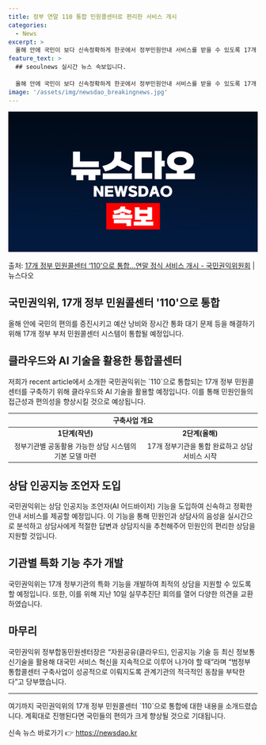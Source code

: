 ```yaml
---
title: 정부 연말 110 통합 민원콜센터로 편리한 서비스 개시
categories:
  - News
excerpt: >
  올해 안에 국민이 보다 신속정확하게 한곳에서 정부민원안내 서비스를 받을 수 있도록 17개 정부 부처 민원콜센…
feature_text: >
  ## seoulnews 실시간 뉴스 속보입니다.

  올해 안에 국민이 보다 신속정확하게 한곳에서 정부민원안내 서비스를 받을 수 있도록 17개 정부 부처 민원콜센…
image: '/assets/img/newsdao_breakingnews.jpg'
---
```


![뉴스다오 속보](/assets/img/newsdao_breakingnews.jpg)

<p>출처: <a href="https://newsdao.kr/3006" rel="dofollow">17개 정부 민원콜센터 ‘110’으로 통합…연말 정식 서비스 개시 - 국민권익위원회</a> | 뉴스다오</p>

<h2>국민권익위, 17개 정부 민원콜센터 '110'으로 통합</h2>

<p data-ke-size="size16">올해 안에 국민의 편의를 증진시키고 예산 낭비와 장시간 통화 대기 문제 등을 해결하기 위해 17개 정부 부처 민원콜센터 시스템이 통합될 예정입니다.</p>

<h2 data-ke-size="size26">클라우드와 AI 기술을 활용한 통합콜센터</h2>

<p data-ke-size="size16">저희가 recent article에서 소개한 국민권익위는 `110`으로 통합되는 17개 정부 민원콜센터를 구축하기 위해 클라우드와 AI 기술을 활용할 예정입니다. 이를 통해 민원인들의 접근성과 편의성을 향상시킬 것으로 예상됩니다.</p>

<table>
	<thead>
		<tr>
			<th colspan="2" style="text-align: center; height: 17px;"><b>구축사업 개요</b></th>
		</tr>
	</thead>
	<tbody>
		<tr>
			<td style="text-align: center; height: 17px;"><b>1단계(작년)</b></td>
			<td style="text-align: center; height: 17px;"><b>2단계(올해)</b></td>
		</tr>
		<tr>
			<td style="text-align: center; height: 17px;">정부기관별 공동활용 가능한 상담 시스템의 기본 모델 마련</td>
			<td style="text-align: center; height: 17px;">17개 정부기관을 통합 완료하고 상담 서비스 시작</td>
		</tr>
	</tbody>
</table>

<h2 data-ke-size="size26">상담 인공지능 조언자 도입</h2>

<p data-ke-size="size16">국민권익위는 상담 인공지능 조언자(AI 어드바이저) 기능을 도입하여 신속하고 정확한 안내 서비스를 제공할 예정입니다. 이 기능을 통해 민원인과 상담사의 음성을 실시간으로 분석하고 상담사에게 적절한 답변과 상담지식을 추천해주어 민원인의 편리한 상담을 지원할 것입니다.</p>

<h2 data-ke-size="size26">기관별 특화 기능 추가 개발</h2>

<p data-ke-size="size16">국민권익위는 17개 정부기관의 특화 기능을 개발하여 최적의 상담을 지원할 수 있도록 할 예정입니다. 또한, 이를 위해 지난 10일 실무추진단 회의를 열어 다양한 의견을 교환하였습니다.</p>

<h2 data-ke-size="size26">마무리</h2>

<p data-ke-size="size16">국민권익위 정부합동민원센터장은 “자원공유(클라우드), 인공지능 기술 등 최신 정보통신기술을 활용해 대국민 서비스 혁신을 지속적으로 이루어 나가야 할 때”라며 “범정부 통합콜센터 구축사업이 성공적으로 이뤄지도록 관계기관의 적극적인 동참을 부탁한다”고 당부했습니다.</p>

<hr>

<p data-ke-size="size16">여기까지 국민권익위의 17개 정부 민원콜센터 `110`으로 통합에 대한 내용을 소개드렸습니다. 계획대로 진행된다면 국민들의 편의가 크게 향상될 것으로 기대됩니다.</p> 

신속 뉴스 바로가기 👉 <a href="https://newsdao.kr" rel="dofollow">https://newsdao.kr</a>


